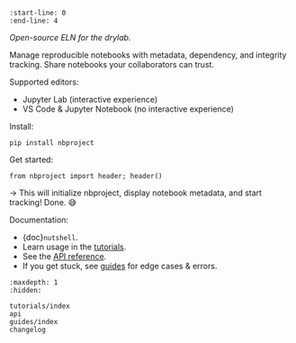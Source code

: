```{include} ../README.md
:start-line: 0
:end-line: 4
```

_Open-source ELN for the drylab._

Manage reproducible notebooks with metadata, dependency, and integrity tracking.
Share notebooks your collaborators can trust.

Supported editors:

- Jupyter Lab (interactive experience)
- VS Code & Jupyter Notebook (no interactive experience)

Install:

```
pip install nbproject
```

Get started:

```
from nbproject import header; header()
```

→ This will initialize nbproject, display notebook metadata, and start tracking! Done. 😅

Documentation:

- {doc}`nutshell`.
- Learn usage in the [tutorials](tutorials/index).
- See the [API reference](api).
- If you get stuck, see [guides](guides/index) for edge cases & errors.

```{toctree}
:maxdepth: 1
:hidden:

tutorials/index
api
guides/index
changelog
```
